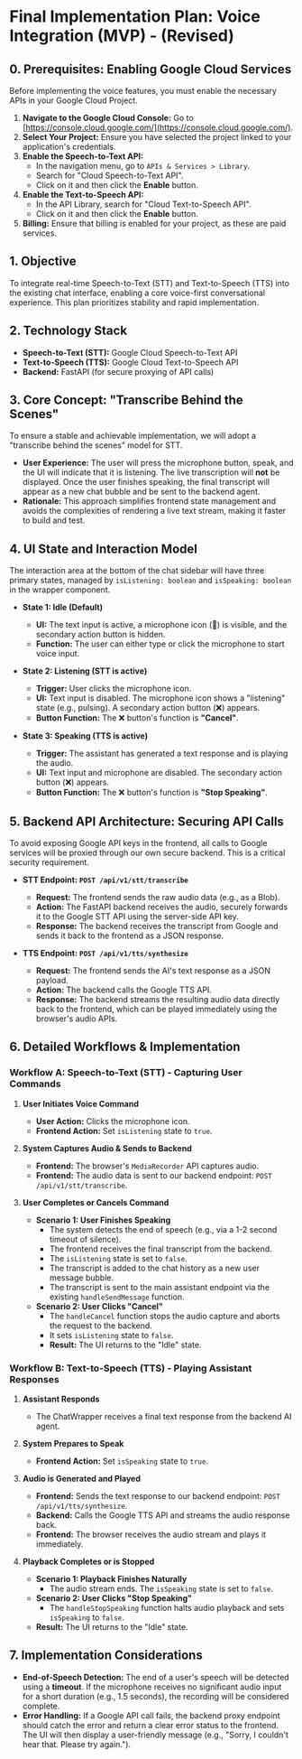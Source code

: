 # Final Implementation Plan: Voice Integration (MVP) - (Revised)

## 0. Prerequisites: Enabling Google Cloud Services

Before implementing the voice features, you must enable the necessary APIs in your Google Cloud Project.

1.  **Navigate to the Google Cloud Console:** Go to [https://console.cloud.google.com/](https://console.cloud.google.com/).
2.  **Select Your Project:** Ensure you have selected the project linked to your application's credentials.
3.  **Enable the Speech-to-Text API:**
    *   In the navigation menu, go to `APIs & Services > Library`.
    *   Search for "Cloud Speech-to-Text API".
    *   Click on it and then click the **Enable** button.
4.  **Enable the Text-to-Speech API:**
    *   In the API Library, search for "Cloud Text-to-Speech API".
    *   Click on it and then click the **Enable** button.
5.  **Billing:** Ensure that billing is enabled for your project, as these are paid services.

## 1. Objective

To integrate real-time Speech-to-Text (STT) and Text-to-Speech (TTS) into the existing chat interface, enabling a core voice-first conversational experience. This plan prioritizes stability and rapid implementation.

## 2. Technology Stack

-   **Speech-to-Text (STT):** Google Cloud Speech-to-Text API
-   **Text-to-Speech (TTS):** Google Cloud Text-to-Speech API
-   **Backend:** FastAPI (for secure proxying of API calls)

## 3. Core Concept: "Transcribe Behind the Scenes"

To ensure a stable and achievable implementation, we will adopt a "transcribe behind the scenes" model for STT.

-   **User Experience:** The user will press the microphone button, speak, and the UI will indicate that it is listening. The live transcription will **not** be displayed. Once the user finishes speaking, the final transcript will appear as a new chat bubble and be sent to the backend agent.
-   **Rationale:** This approach simplifies frontend state management and avoids the complexities of rendering a live text stream, making it faster to build and test.

## 4. UI State and Interaction Model

The interaction area at the bottom of the chat sidebar will have three primary states, managed by `isListening: boolean` and `isSpeaking: boolean` in the wrapper component.

-   **State 1: Idle (Default)**
    -   **UI:** The text input is active, a microphone icon (🎤) is visible, and the secondary action button is hidden.
    -   **Function:** The user can either type or click the microphone to start voice input.

-   **State 2: Listening (STT is active)**
    -   **Trigger:** User clicks the microphone icon.
    -   **UI:** Text input is disabled. The microphone icon shows a "listening" state (e.g., pulsing). A secondary action button (❌) appears.
    -   **Button Function:** The ❌ button's function is **"Cancel"**.

-   **State 3: Speaking (TTS is active)**
    -   **Trigger:** The assistant has generated a text response and is playing the audio.
    -   **UI:** Text input and microphone are disabled. The secondary action button (❌) appears.
    -   **Button Function:** The ❌ button's function is **"Stop Speaking"**.

## 5. Backend API Architecture: Securing API Calls

To avoid exposing Google API keys in the frontend, all calls to Google services will be proxied through our own secure backend. This is a critical security requirement.

-   **STT Endpoint: `POST /api/v1/stt/transcribe`**
    -   **Request:** The frontend sends the raw audio data (e.g., as a Blob).
    -   **Action:** The FastAPI backend receives the audio, securely forwards it to the Google STT API using the server-side API key.
    -   **Response:** The backend receives the transcript from Google and sends it back to the frontend as a JSON response.

-   **TTS Endpoint: `POST /api/v1/tts/synthesize`**
    -   **Request:** The frontend sends the AI's text response as a JSON payload.
    -   **Action:** The backend calls the Google TTS API.
    -   **Response:** The backend streams the resulting audio data directly back to the frontend, which can be played immediately using the browser's audio APIs.

## 6. Detailed Workflows & Implementation

### Workflow A: Speech-to-Text (STT) - Capturing User Commands

1.  **User Initiates Voice Command**
    -   **User Action:** Clicks the microphone icon.
    -   **Frontend Action:** Set `isListening` state to `true`.

2.  **System Captures Audio & Sends to Backend**
    -   **Frontend:** The browser's `MediaRecorder` API captures audio.
    -   **Frontend:** The audio data is sent to our backend endpoint: `POST /api/v1/stt/transcribe`.

3.  **User Completes or Cancels Command**
    -   **Scenario 1: User Finishes Speaking**
        -   The system detects the end of speech (e.g., via a 1-2 second timeout of silence).
        -   The frontend receives the final transcript from the backend.
        -   The `isListening` state is set to `false`.
        -   The transcript is added to the chat history as a new user message bubble.
        -   The transcript is sent to the main assistant endpoint via the existing `handleSendMessage` function.
    -   **Scenario 2: User Clicks "Cancel"**
        -   The `handleCancel` function stops the audio capture and aborts the request to the backend.
        -   It sets `isListening` state to `false`.
        -   **Result:** The UI returns to the "Idle" state.

### Workflow B: Text-to-Speech (TTS) - Playing Assistant Responses

1.  **Assistant Responds**
    -   The ChatWrapper receives a final text response from the backend AI agent.

2.  **System Prepares to Speak**
    -   **Frontend Action:** Set `isSpeaking` state to `true`.

3.  **Audio is Generated and Played**
    -   **Frontend:** Sends the text response to our backend endpoint: `POST /api/v1/tts/synthesize`.
    -   **Backend:** Calls the Google TTS API and streams the audio response back.
    -   **Frontend:** The browser receives the audio stream and plays it immediately.

4.  **Playback Completes or is Stopped**
    -   **Scenario 1: Playback Finishes Naturally**
        -   The audio stream ends. The `isSpeaking` state is set to `false`.
    -   **Scenario 2: User Clicks "Stop Speaking"**
        -   The `handleStopSpeaking` function halts audio playback and sets `isSpeaking` to `false`.
    -   **Result:** The UI returns to the "Idle" state.

## 7. Implementation Considerations

-   **End-of-Speech Detection:** The end of a user's speech will be detected using a **timeout**. If the microphone receives no significant audio input for a short duration (e.g., 1.5 seconds), the recording will be considered complete.
-   **Error Handling:** If a Google API call fails, the backend proxy endpoint should catch the error and return a clear error status to the frontend. The UI will then display a user-friendly message (e.g., "Sorry, I couldn't hear that. Please try again.").
